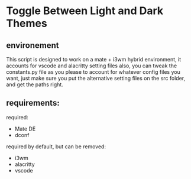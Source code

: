 # Toggle Between Light and Dark Themes


## environement

This script is designed to work on a mate + i3wm hybrid environment, it accounts for vscode and alacritty setting files also, you can tweak the constants.py file as you please to account for whatever config files you want, just make sure you put the alternative setting files on the src folder, and get the paths right.

## requirements:

required:
- Mate DE
- dconf

required by default, but can be removed:
- i3wm 
- alacritty
- vscode
